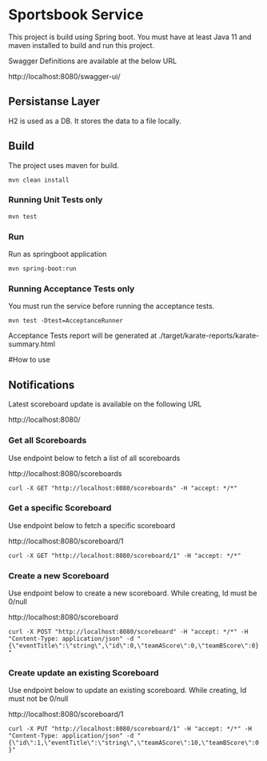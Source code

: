 # Sportsbook Service
This project is build using Spring boot. You must have at least Java 11 and maven installed to build and run this project.

Swagger Definitions are available at the below URL

http://localhost:8080/swagger-ui/
## Persistanse Layer
H2 is used as a DB. It stores the data to a file locally.

## Build
The project uses maven for build.

`mvn clean install`
### Running Unit Tests only
`mvn test`

### Run
Run as springboot application 

`mvn spring-boot:run`
### Running Acceptance Tests only
You must run the service before running the acceptance tests.

`mvn test -Dtest=AcceptanceRunner`

Acceptance Tests report will be generated at
./target/karate-reports/karate-summary.html

#How to use
## Notifications
Latest scoreboard update is available on the following URL

http://localhost:8080/

### Get all Scoreboards
Use endpoint below to fetch a list of all scoreboards

http://localhost:8080/scoreboards

`curl -X GET "http://localhost:8080/scoreboards" -H "accept: */*"`
### Get a specific Scoreboard
Use endpoint below to fetch a specific scoreboard

http://localhost:8080/scoreboard/1

`curl -X GET "http://localhost:8080/scoreboard/1" -H "accept: */*"`
### Create a new Scoreboard
Use endpoint below to create a new scoreboard. While creating, Id must be 0/null

http://localhost:8080/scoreboard

`curl -X POST "http://localhost:8080/scoreboard" -H "accept: */*" -H "Content-Type: application/json" -d "{\"eventTitle\":\"string\",\"id\":0,\"teamAScore\":0,\"teamBScore\":0}"`
### Create update an existing Scoreboard
Use endpoint below to update an existing scoreboard. While creating, Id must not be 0/null

http://localhost:8080/scoreboard/1

`curl -X PUT "http://localhost:8080/scoreboard/1" -H "accept: */*" -H "Content-Type: application/json" -d "{\"id\":1,\"eventTitle\":\"string\",\"teamAScore\":10,\"teamBScore\":0}"`
